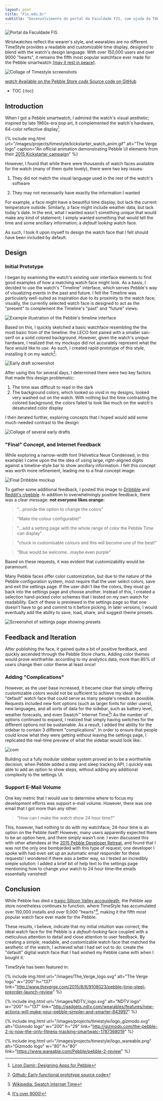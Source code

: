 ```yaml
---
layout: post
title: "Fis.edu.br"
subtitle: "Desenvolvimento do portal da Faculdade FIS, com ajuda da TAGi senvolvimentos."
---
```


![Portal da Faculdade FIS](/images/projects/fis/fis.png)

Wristwatches reflect the wearer's style, and wearables are no different.
TimeStyle provides a readable and customizable time display, designed to
blend with the watch's design language. With over 150,000 users and over 9000 "hearts", it remains the fifth most popular watchface ever made for the Pebble smartwatch [(may it rest in peace)](https://www.bloomberg.com/news/articles/2016-12-07/pebble-said-to-discuss-selling-software-assets-to-fitbit).

![Collage of Timestyle screenshots](/images/projects/timestyle/collage.png)

<div class="buttons">
  <a href="https://apps.getpebble.com/en_US/application/55a5c024f4510f794c000071">
    <i class="material-icons">watch</i>
    Available on the Pebble Store
  </a>
	<a href="https://github.com/freakified/TimeStylePebble">
    <i class="material-icons">code</i>
    Source code on GitHub
	</a>
</div>

* TOC
{:toc}

## Introduction

When I got a Pebble smartwatch, I admired the watch's visual aesthetic; inspired by late 1960s-era pop art, it complemented the watch's hardware, 64-color reflective display[^pebbledesign].

{% include img.html
  url="/images/projects/timestyle/kickstarter_watch_anim.gif"
  alt="The Verge logo"
	caption="An official animation demonstrating Pebble UI elements from their <a href='https://www.kickstarter.com/projects/597507018/pebble-time-awesome-smartwatch-no-compromises/description'>2015 Kickstarter campaign</a>"
%}

However, I found that while there were thousands of watch faces available for the watch (many of them quite lovely), there were two key issues:

1. They did not match the visual language used in the rest of the watch's software

2. They may not necessarily have exactly the information I wanted

For example, a face might have a beautiful time display, but lack the current temperature outside.  Similarly, a face might include weather data, but lack today's date. In the end, what I wanted wasn't something unique that would make any kind of statement; I simply wanted something that would tell the time and some ancillary information; a _default looking_ watch face.

As such, I took it upon myself to design the watch face that I felt should have been included by default.

## Design

### Initial Prototype

I began by examining the watch's existing user interface elements to find good examples of how a matching watch face might look. As a basis, I decided to use the watch's "Timeline" interface, which serves Pebble's way of visualizing events in the past and future. I felt the Timeline was particularly well-suited as inspiration due to its proximity to the watch face; visually, the currently selected watch face is designed to act as the "present" to complement the Timeline's "past" and "future" views:

![Example illustration of the Pebble's timeline interface](/images/projects/timestyle/timeline_ex.png)

Based on this, I quickly sketched a basic watchface resembling the the most basic from of the timeline: the LECO font paired with a smaller san-serif on a solid colored background. However, given the watch's unique hardware, I realized that my mockups did not accurately represent what the face would like to *use*. As such, I created rapid prototype of this style, installing it on my watch[^originalprototype]:

![Early draft screenshot](/images/projects/timestyle/prototype_1.jpg)

After using this for several days, I determined there were two key factors that made this design problematic:

1. The time was difficult to read in the dark
2. The background colors, which looked so vivid in my designs, looked very washed out on the watch. With nothing but the time contrasting the colored background, the colors failed to look like much on the watch's desaturated color display

I then iterated further, exploring concepts that I hoped would add some much-needed contrast to the design:

![Collage of several early drafts](/images/projects/timestyle/proto_collage.png)

### "Final" Concept, and Internet Feedback

While exploring a narrow-width font (Helvetica Neue Condensed, in this example) I came upon the the idea of using large, right-aligned digits against a timeline-style bar to show ancillary information. I felt this concept was worth more refinement, leading me to a final concept image:

![Final Dribbble mockup](/images/projects/timestyle/dribbble_mockup.jpg)

To gather some additional feedback, I posted this image to [Dribbble](https://dribbble.com/shots/2138543-Pebble-Time-Watchface-Concept) and [Reddit's r/pebble](https://www.reddit.com/r/pebble/comments/3cjzo7/face_concept_for_a_pebble_time_face_not/). In addition to overwhelmingly positive feedback, there was a clear message: **not everyone likes orange:**

> "…provide the option to change the colors"

> "Make the colour configurable!"

> "...add a setting page with the whole range of color the Pebble Time can display"

> "chuck in customisable colours and this will become one of the best!"

> "Blue would be welcome...maybe even purple"

Based on these requests, it was evident that customizability would be paramount.

Many Pebble faces offer color customization, but due to the nature of the Pebble configuration system, most require that the user select colors, save and exit the settings page. If the user didn't like the colors, they must go back into the settings page and choose another. Instead of this, I created a selection hand-picked color schemes that I tested on my own watch for readability. Each of these is previewed in the settings page so that one doesn't have to go and commit to it before picking. In later versions, I would eventually add the ability to save, load, share, and suggest theme presets.

![Screenshot of settings page showing presets](/images/projects/timestyle/settings_presets.png)

## Feedback and Iteration

After publishing the face, it gained quite a bit of positive feedback, and quickly ascended through the Pebble Store charts. Adding color themes would prove worthwhile: according to my analytics data, more than 85% of users change their color theme at least once!

### Adding "Complications"

However, as the user base increased, it became clear that simply offering customizable colors would not be sufficient to achieve my ideal: the "default" watch face that could serve as many people's needs as possible. Requests included new font options (such as larger fonts for older users), new languages, and all sorts of data for the sidebar, such as battery level, weather forecasts, and even Swatch™ Internet Time[^swatchtime]! As the number of options continued to expand, I realized that simply having switches for the different options not be sustainable. As a result, I added the ability for the sidebar to contain 3 different "complications". In order to ensure that people could know what they were getting without leaving the settings page, I replicated the real-time preview of what the sidebar would look like:

![com](/images/projects/timestyle/timestyle_complications_anim.gif)

Building out a fully modular sidebar system proved an to be a worthwhile decision; when Pebble added a step and sleep tracking API, I quickly was able to add an option to show steps, without adding any additional complexity to the settings UI.

### Support E-Mail Volume

One key metric that I would use to determine where to focus my development efforts was support e-mail volume. However, there was one email that I got more than any other:

> "How can I make the watch show 24 hour time?"

This, however, had nothing to do with my watchface; 24-hour time is an option on the Pebble itself! However, many users apparently expected there to be an option here, and there simply wasn't one. I even discussed this with other attendees at the [2015 Pebble Developer Retreat](https://developer.pebble.com/community/events/developer-retreat-2015/), and found that I was not the only one bombarded with this type of request; one developer I spoke with had even set up an automatic email responder for these requests! I wondered if there was a better way, so I tested an incredibly simple solution: I added a brief bit of help text to the settings page mentioning how to change your watch to 24 hour time–the emails essentially vanished!

## Conclusion

While Pebble has died a [tragic Silicon Valley accquideath](https://www.bloomberg.com/news/articles/2016-12-07/pebble-said-to-discuss-selling-software-assets-to-fitbit), the Pebble app store nonetheless continues to function, where TimeStyle has accumulated over 150,000 installs and over 9,000 "hearts"[^scouter], making it the fifth most popular watch face ever made for the Pebble.

These results, I believe, indicate that my initial intuition was correct; the ideal watch face for the Pebble is a *default-looking* face coupled with a meticulous attention to detail and close attention to user feedback. By creating a simple, readable, and customizable watch face that matched the aesthetic of the watch, I achieved what I had set out to do: create the "default" digital watch face that I had wished my Pebble came with when I bought it.

TimeStyle has been featured in:

{% include img.html
  url="/images/The_Verge_logo.svg"
  alt="The Verge logo" w="200" h="137"
	link="http://www.theverge.com/2015/8/6/9108023/pebble-time-steel-preorder-launch-review"
%}

{% include img.html
  url="/images/NDTV_logo.svg"
  alt="NDTV logo" w="200" h="137"
	link="http://gadgets.ndtv.com/wearables/features/new-actions-will-make-your-pebble-simpler-and-smarter-843997"
%}

{% include img.html
  url="/images/projects/timestyle/logo_gizmodo.svg"
  alt="Gizmodo logo" w="200" h="29"
	link="http://gizmodo.com/the-pebble-2-is-now-the-only-fitness-tracking-smartwatc-1787368019"
%}

{% include img.html
  url="/images/projects/timestyle/logo_wareable.png"
  alt="Gizmodo logo" w="80" h="80"
	link="https://www.wareable.com/Pebble/pebble-2-review"
%}

[^pebbledesign]: [Liron Damir: Designing Apps for Pebble](https://www.youtube.com/watch?v=LuiK8ZiPXr4)
[^originalprototype]: [Github: Early functional prototype source code](https://github.com/tilden/DigitalTimePebbleFace)
[^swatchtime]: [Wikipedia: Swatch Internet Time](https://en.wikipedia.org/wiki/Swatch_Internet_Time)
[^scouter]: [It's over 9000!](https://apps.getpebble.com/en_US/collection/most-loved/watchfaces/1?dev_settings=true)
